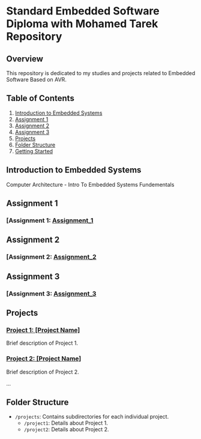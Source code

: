 # Standard Embedded Software Diploma with Mohamed Tarek Repository

## Overview

This repository is dedicated to my studies and projects related to Embedded Software Based on AVR. 
## Table of Contents

1. [Introduction to Embedded Systems](#introduction-to-embedded-systems)
2. [Assignment 1](#Assignment_1)
3. [Assignment 2](#Assignment_2)
4. [Assignment 3](#Assignment_3)
5. [Projects](#projects)
6. [Folder Structure](#folder-structure)
7. [Getting Started](#getting-started)


## Introduction to Embedded Systems

Computer Architecture - Intro To Embedded Systems Fundementals

## Assignment 1
### [Assignment 1:  [Assignment_1](Assignment_1/)


## Assignment 2
### [Assignment 2:  [Assignment_2](Assignment_2/)

## Assignment 3
### [Assignment 3:  [Assignment_3](Assignment_3/)

## Projects

### [Project 1: [Project Name]](projects/project1/)

Brief description of Project 1.

### [Project 2: [Project Name]](projects/project2/)

Brief description of Project 2.

...

## Folder Structure

- `/projects`: Contains subdirectories for each individual project.
  - `/project1`: Details about Project 1.
  - `/project2`: Details about Project 2.

